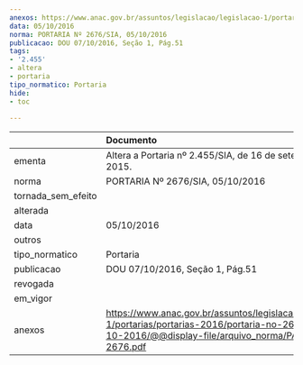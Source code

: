 ```yaml
---
anexos: https://www.anac.gov.br/assuntos/legislacao/legislacao-1/portarias/portarias-2016/portaria-no-2676-sia-05-10-2016/@@display-file/arquivo_norma/PA2016-2676.pdf
data: 05/10/2016
norma: PORTARIA Nº 2676/SIA, 05/10/2016
publicacao: DOU 07/10/2016, Seção 1, Pág.51
tags:
- '2.455'
- altera
- portaria
tipo_normatico: Portaria
hide: 
- toc 
 
---
```


|                    | Documento                                                                                                                                                      |
|:-------------------|:---------------------------------------------------------------------------------------------------------------------------------------------------------------|
| ementa             | Altera a Portaria nº 2.455/SIA, de 16 de setembro de 2015.                                                                                                     |
| norma              | PORTARIA Nº 2676/SIA, 05/10/2016                                                                                                                               |
| tornada_sem_efeito |                                                                                                                                                                |
| alterada           |                                                                                                                                                                |
| data               | 05/10/2016                                                                                                                                                     |
| outros             |                                                                                                                                                                |
| tipo_normatico     | Portaria                                                                                                                                                       |
| publicacao         | DOU 07/10/2016, Seção 1, Pág.51                                                                                                                                |
| revogada           |                                                                                                                                                                |
| em_vigor           |                                                                                                                                                                |
| anexos             | https://www.anac.gov.br/assuntos/legislacao/legislacao-1/portarias/portarias-2016/portaria-no-2676-sia-05-10-2016/@@display-file/arquivo_norma/PA2016-2676.pdf |